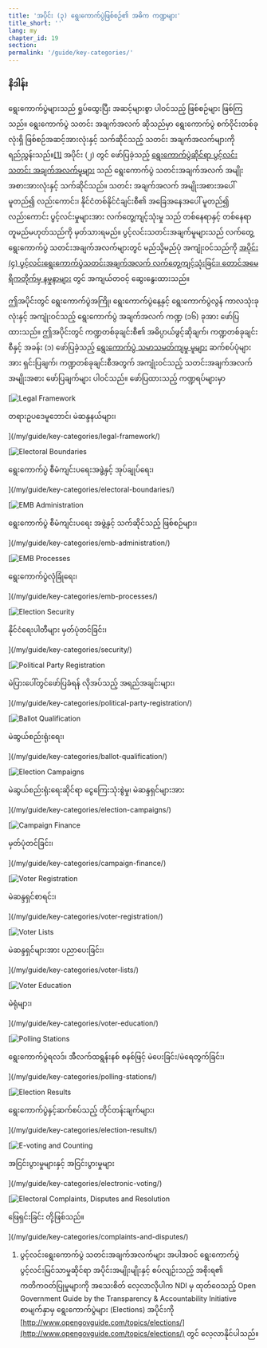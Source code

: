 ```yaml
---
title: 'အပိုင်း (၃) ရွေးကောက်ပွဲဖြစ်စဉ်၏ အဓိက ကဏ္ဍများ'
title_short: ''
lang: my
chapter_id: 19
section:
permalink: '/guide/key-categories/'
---
```


### နိဒါန်း

ရွေးကောက်ပွဲများသည် ရှုပ်ထွေးပြီး အဆင့်များစွာ ပါဝင်သည့် ဖြစ်စဉ်များ ဖြစ်ကြသည်။ ရွေးကောက်ပွဲ သတင်း အချက်အလက် ဆိုသည်မှာ ရွေးကောက်ပွဲ စက်ဝိုင်းတစ်ခုလုံးရှိ ဖြစ်စဉ်အဆင့်အားလုံးနှင့် သက်ဆိုင်သည့် သတင်း အချက်အလက်များကို ရည်ညွှန်းသည်။[\[1\]](#footnote-1) အပိုင်း (၂) တွင် ဖော်ပြခဲ့သည့် [ရွေးကောက်ပွဲဆိုင်ရာ ပွင့်လင်း သတင်း အချက်အလက်မူများ](/my/guide/principles/) သည် ရွေးကောက်ပွဲ သတင်းအချက်အလက် အမျိုးအစားအားလုံးနှင့် သက်ဆိုင်သည်။ သတင်း အချက်အလက် အမျိုးအစားအပေါ် မူတည်၍ လည်းကောင်း၊ နိုင်ငံတစ်နိုင်ငံချင်းစီ၏ အခြေအနေအပေါ် မူတည်၍ လည်းကောင်း ပွင့်လင်းမှုများအား လက်တွေ့ကျင့်သုံးမှု သည် တစ်နေရာနှင့် တစ်နေရာ တူမည်မဟုတ်သည်ကို မှတ်သားရမည်။ ပွင့်လင်းသတင်းအချက်မူများသည် လက်တွေ့ရွေးကောက်ပွဲ သတင်းအချက်အလက်များတွင် မည်သို့မည်ပုံ အကျုံးဝင်သည်ကို [အပိုင်း (၄) ပွင့်လင်းရွေးကောက်ပွဲသတင်းအချက်အလက် လက်တွေ့ကျင့်သုံးခြင်း၊ တောင်အမေရိကတိုက်မှ နမှုနာများ](/my/guide/country-examples/) တွင် အကျယ်တဝင့် ဆွေးနွေးထားသည်။

ဤအပိုင်းတွင် ရွေးကောက်ပွဲအကြို၊ ရွေးကောက်ပွဲနေ့နှင့် ရွေးကောက်ပွဲလွန် ကာလသုံးခုလုံးနှင့် အကျုံးဝင်သည့် ရွေးကောက်ပွဲ အချက်အလက် ကဏ္ဍ (၁၆) ခုအား ဖော်ပြထားသည်။ ဤအပိုင်းတွင် ကဏ္ဍတစ်ခုချင်းစီ၏ အဓိပ္ပာယ်ဖွင့်ဆိုချက်၊ ကဏ္ဍတစ်ခုချင်းစီနှင့် အခန်း (၁) ဖော်ပြခဲ့သည့် [ရွေးကောက်ပွဲ သမာသမတ်ကျမှု မူများ](/my/guide/electoral-integrity/) ဆက်စပ်ပုံများအား ရှင်းပြချက်၊ ကဏ္ဍတစ်ခုချင်းစီအတွက် အကျုံးဝင်သည့် သတင်းအချက်အလက် အမျိုးအစား ဖော်ပြချက်များ ပါဝင်သည်။ ဖော်ပြထားသည့် ကဏ္ဍရပ်များမှာ

[![Legal Framework](/assets/images/inventory/categories/legal-framework.png)

တရားဥပဒေမူဘောင်၊ မဲဆန္ဒနယ်များ၊

](/my/guide/key-categories/legal-framework/)

[![Electoral Boundaries](/assets/images/inventory/categories/electoral-boundaries.png)

ရွေးကောက်ပွဲ စီမံကျင်းပရေးအဖွဲ့နှင့် အုပ်ချုပ်ရေး၊

](/my/guide/key-categories/electoral-boundaries/)

[![EMB Administration](/assets/images/inventory/categories/election-management-body-and-administration.png)

ရွေးကောက်ပွဲ စီမံကျင်းပရေး အဖွဲ့နှင့် သက်ဆိုင်သည့် ဖြစ်စဉ်များ၊

](/my/guide/key-categories/emb-administration/)

[![EMB Processes](/assets/images/inventory/categories/election-management-body-processes.png)

ရွေးကောက်ပွဲလုံခြုံရေး၊

](/my/guide/key-categories/emb-processes/)

[![Election Security](/assets/images/inventory/categories/security.png)

နိုင်ငံရေးပါတီများ မှတ်ပုံတင်ခြင်း၊

](/my/guide/key-categories/security/)

[![Political Party Registration](/assets/images/inventory/categories/political-party-registration.png)

မဲပြားပေါ်တွင်ဖော်ပြခံရန် လိုအပ်သည့် အရည်အချင်းများ၊

](/my/guide/key-categories/political-party-registration/)

[![Ballot Qualification](/assets/images/inventory/categories/ballot-qualification.png)

မဲဆွယ်စည်းရုံးရေး၊

](/my/guide/key-categories/ballot-qualification/)

[![Election Campaigns](/assets/images/inventory/categories/election-campaigns.png)

မဲဆွယ်စည်းရုံးရေးဆိုင်ရာ ငွေကြေးသုံးစွဲမှု၊ မဲဆန္ဒရှင်များအား

](/my/guide/key-categories/election-campaigns/)

[![Campaign Finance](/assets/images/inventory/categories/campaign-finance.png)

မှတ်ပုံတင်ခြင်း၊

](/my/guide/key-categories/campaign-finance/)

[![Voter Registration](/assets/images/inventory/categories/voter-registration.png)

မဲဆန္ဒရှင်စာရင်း၊

](/my/guide/key-categories/voter-registration/)

[![Voter Lists](/assets/images/inventory/categories/voter-lists.png)

မဲဆန္ဒရှင်များအား ပညာပေးခြင်း၊

](/my/guide/key-categories/voter-lists/)

[![Voter Education](/assets/images/inventory/categories/voter-education.png)

မဲရုံများ၊

](/my/guide/key-categories/voter-education/)

[![Polling Stations](/assets/images/inventory/categories/polling-stations.png)

ရွေးကောက်ပွဲရလဒ်၊ အီလက်ထရွန်းနစ် စနစ်ဖြင့် မဲပေးခြင်း/မဲရေတွက်ခြင်း၊

](/my/guide/key-categories/polling-stations/)

[![Election Results](/assets/images/inventory/categories/election-results-official-final.png)

ရွေးကောက်ပွဲနှင့်ဆက်စပ်သည့် တိုင်တန်းချက်များ၊

](/my/guide/key-categories/election-results/)

[![E-voting and Counting](/assets/images/inventory/categories/electronic-voting.png)

အငြင်းပွားမှုများနှင့် အငြင်းပွားမှုများ

](/my/guide/key-categories/electronic-voting/)

[![Electoral Complaints, Disputes and Resolution](/assets/images/inventory/categories/electoral-complaints-and-disputes.png)

ဖြေရှင်းခြင်း တို့ဖြစ်သည်။

](/my/guide/key-categories/complaints-and-disputes/)

1.  [](#reference-1)ပွင့်လင်းရွေးကောက်ပွဲ သတင်းအချက်အလက်များ အပါအဝင် ရွေးကောက်ပွဲ ပွင့်လင်းမြင်သာမှုဆိုင်ရာ အပိုင်းအမျိုးမျိုးနှင့် စပ်လျဉ်းသည့် အစိုးရ၏ ကတိကဝတ်ပြုမှုများကို အသေးစိတ် လေ့လာလိုပါက NDI မှ ထုတ်ဝေသည့် Open Government Guide by the Transparency & Accountability Initiative စာမျက်နှာမှ ရွေးကောက်ပွဲများ (Elections) အပိုင်းကို [http://www.opengovguide.com/topics/elections/](http://www.opengovguide.com/topics/elections/) တွင် လေ့လာနိုင်ပါသည်။
